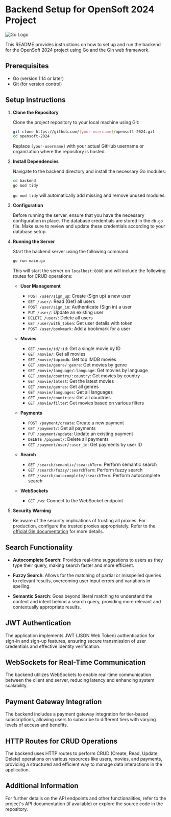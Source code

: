 # Backend Setup for OpenSoft 2024 Project

![Go Logo](https://upload.wikimedia.org/wikipedia/commons/0/05/Go_Logo_Blue.svg)

This README provides instructions on how to set up and run the backend for the OpenSoft 2024 project using Go and the Gin web framework.

## Prerequisites

- Go (version 1.14 or later)
- Git (for version control)

## Setup Instructions

1. **Clone the Repository**

    Clone the project repository to your local machine using Git:

    ```bash
    git clone https://github.com/[your-username]/opensoft-2024.git
    cd opensoft-2024
    ```

    Replace `[your-username]` with your actual GitHub username or organization where the repository is hosted.

2. **Install Dependencies**

    Navigate to the backend directory and install the necessary Go modules:

    ```bash
    cd backend
    go mod tidy
    ```

    `go mod tidy` will automatically add missing and remove unused modules.

3. **Configuration**

    Before running the server, ensure that you have the necessary configuration in place. The database credentials are stored in the `db.go` file. Make sure to review and update these credentials according to your database setup.

4. **Running the Server**

    Start the backend server using the following command:

    ```bash
    go run main.go
    ```

    This will start the server on `localhost:8080` and will include the following routes for CRUD operations:

    - **User Management**
        - `POST /user/sign_up`: Create (Sign up) a new user
        - `GET /user/`: Read (Get) all users
        - `POST /user/sign_in`: Authenticate (Sign in) a user
        - `PUT /user/`: Update an existing user
        - `DELETE /user/`: Delete all users
        - `GET /user/with_token`: Get user details with token
        - `POST /user/bookmark`: Add a bookmark for a user

    - **Movies**
        - `GET /movie/id/:id`: Get a single movie by ID
        - `GET /movie/`: Get all movies
        - `GET /movie/topimdb`: Get top IMDB movies
        - `GET /movie/genre/:genre`: Get movies by genre
        - `GET /movie/language/:language`: Get movies by language
        - `GET /movie/country/:country`: Get movies by country
        - `GET /movie/latest`: Get the latest movies
        - `GET /movie/genres`: Get all genres
        - `GET /movie/languages`: Get all languages
        - `GET /movie/countries`: Get all countries
        - `GET /movie/filter`: Get movies based on various filters

    - **Payments**
        - `POST /payment/create`: Create a new payment
        - `GET /payment/`: Get all payments
        - `PUT /payment/update`: Update an existing payment
        - `DELETE /payment/`: Delete all payments
        - `GET /payment/user/:user_id`: Get payments by user ID

    - **Search**
        - `GET /search/semantic/:searchTerm`: Perform semantic search
        - `GET /search/fuzzy/:searchTerm`: Perform fuzzy search
        - `GET /search/autocomplete/:searchTerm`: Perform autocomplete search

    - **WebSockets**
        - `GET /ws`: Connect to the WebSocket endpoint

5. **Security Warning**

    Be aware of the security implications of trusting all proxies. For production, configure the trusted proxies appropriately. Refer to the [official Gin documentation](https://pkg.go.dev/github.com/gin-gonic/gin#readme-don-t-trust-all-proxies) for more details.

## Search Functionality

- **Autocomplete Search**: Provides real-time suggestions to users as they type their query, making search faster and more efficient.

- **Fuzzy Search**: Allows for the matching of partial or misspelled queries to relevant results, overcoming user input errors and variations in spelling.

- **Semantic Search**: Goes beyond literal matching to understand the context and intent behind a search query, providing more relevant and contextually appropriate results.

## JWT Authentication

The application implements JWT (JSON Web Token) authentication for sign-in and sign-up features, ensuring secure transmission of user credentials and effective identity verification.

## WebSockets for Real-Time Communication

The backend utilizes WebSockets to enable real-time communication between the client and server, reducing latency and enhancing system scalability.

## Payment Gateway Integration

The backend includes a payment gateway integration for tier-based subscriptions, allowing users to subscribe to different tiers with varying levels of access and benefits.

## HTTP Routes for CRUD Operations

The backend uses HTTP routes to perform CRUD (Create, Read, Update, Delete) operations on various resources like users, movies, and payments, providing a structured and efficient way to manage data interactions in the application.

## Additional Information

For further details on the API endpoints and other functionalities, refer to the project's API documentation (if available) or explore the source code in the repository.
